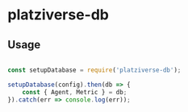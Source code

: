 # platziverse-db

## Usage

``` js

const setupDatabase = require('platziverse-db');

setupDatabase(config).then(db => {
    const { Agent, Metric } = db;
}).catch(err => console.log(err));

```